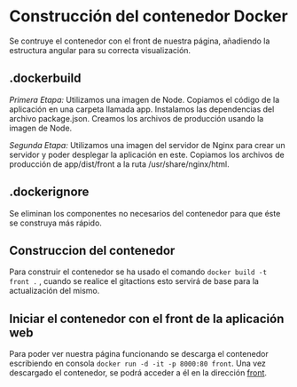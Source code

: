 # Construcción del contenedor Docker

Se contruye el contenedor con el front de nuestra página, añadiendo la estructura angular para su correcta visualización.

## .dockerbuild

_Primera Etapa:_
Utilizamos una imagen de Node.
Copiamos el código de la aplicación en una carpeta llamada app.
Instalamos las dependencias del archivo package.json.
Creamos los archivos de producción usando la imagen de Node.

_Segunda Etapa:_
Utilizamos una imagen del servidor de Nginx para crear un servidor y poder desplegar la aplicación en este.
Copiamos los archivos de producción de app/dist/front a la ruta /usr/share/nginx/html.

## .dockerignore

Se eliminan los componentes no necesarios del contenedor para que éste se construya más rápido.

## Construccion del contenedor

Para construir el contenedor se ha usado el comando `docker build -t front .` , cuando se realice el gitactions esto servirá de base para la actualización del mismo.

## Iniciar el contenedor con el front de la aplicación web

Para poder ver nuestra página funcionando se descarga el contenedor escribiendo en consola `docker run -d -it -p 8000:80 front`. Una vez descargado el contenedor, se podrá acceder a él en la dirección [front](http://localhost:8000/).
